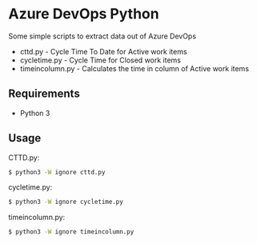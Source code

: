 Azure DevOps Python
===================

Some simple scripts to extract data out of Azure DevOps
* cttd.py - Cycle Time To Date for Active work items
* cycletime.py - Cycle Time for Closed work items
* timeincolumn.py - Calculates the time in column of Active work items

Requirements
------------

* Python 3

Usage
-----
CTTD.py:
```sh
$ python3 -W ignore cttd.py
```

cycletime.py:
```sh
$ python3 -W ignore cycletime.py
```

timeincolumn.py:
```sh
$ python3 -W ignore timeincolumn.py
```
